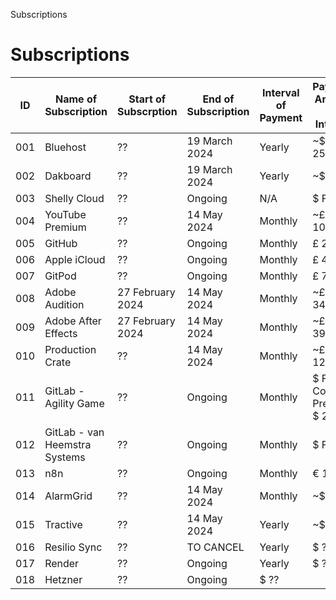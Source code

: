 Subscriptions
# Subscriptions

| ID | Name of Subscription | Start of Subscrption | End of Subscription | Interval of Payment | Payment Amount per Interval |
| -- | -- | -- | -- | -- | -- |
| 001 | Bluehost | ?? | 19 March 2024 | Yearly | ~$ 251.76~ |
| 002 | Dakboard | ?? | 19 March 2024 | Yearly | ~$ ??~ |
| 003 | Shelly Cloud | ?? | Ongoing | N/A | $ Free |
| 004 | YouTube Premium | ?? | 14 May 2024 | Monthly | ~£ 10.32~ |
| 005 | GitHub | ?? | Ongoing | Monthly | £ 20.00 |
| 006 | Apple iCloud | ?? | Ongoing | Monthly | £ 4.99 |
| 007 | GitPod | ?? | Ongoing | Monthly | £ 7.97 |
| 008 | Adobe Audition | 27 February 2024 | 14 May 2024 | Monthly | ~£ 34.99~ |
| 009 | Adobe After Effects | 27 February 2024 | 14 May 2024 | Monthly | ~£ 39.64~ |
| 010 | Production Crate | ?? | 14 May 2024 | Monthly | ~£ 12.30~ |
| 011 | GitLab - Agility Game | ?? | Ongoing | Monthly | $ Free - Consider Premium $ 29.00 |
| 012 | GitLab - van Heemstra Systems | ?? | Ongoing | Monthly | $ Free |
| 013 | n8n | ?? | Ongoing | Monthly | € 10 |
| 014 | AlarmGrid | ?? | 14 May 2024 | Monthly | ~$ 10~ |
| 015 | Tractive | ?? | 14 May 2024 | Yearly | ~$ ??~ |
| 016 | Resilio Sync | ?? | TO CANCEL | Yearly | $ ?? |
| 017 | Render | ?? | Ongoing | Yearly | $ ?? |
| 018 | Hetzner | ?? | Ongoing | $ ?? |
